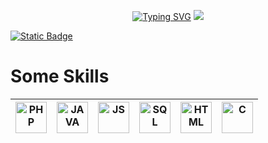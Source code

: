 <p align="center">
 <a href="https://git.io/typing-svg"><img src="https://readme-typing-svg.demolab.com?font=Pixelify+Sans&size=35&pause=1000&center=true&random=true&width=435&lines=Andr%C3%A9+Oliveira+%7C" alt="Typing SVG" /></a>
 <img src="https://img.shields.io/badge/EN-PT-green?style=flat">



</p>

<div align = left>
 
[![Static Badge](https://img.shields.io/badge/My_Twitter-gray?style=for-the-badge&logo=X)](https://x.com/_azuletto)

</div>

# Some Skills

| <a><img width="50px" alt="PHP" title="PHP" src="https://i.imgur.com/7sKVVgG.png"/></a> | <a><img width="50px" alt="JAVA" title="JAVA" src="https://cdn.iconscout.com/icon/free/png-256/free-java-60-1174953.png"/></a> | <a><img width="50px" alt="JS" title="JS" src="https://cdn.iconscout.com/icon/free/png-512/free-javascript-24-1174950.png"/></a> | <a><img width="50px" alt="SQL" title="MYSQL" src="https://cdn.iconscout.com/icon/free/png-512/free-mysql-20-1174940.png"/></a> | <a><img width="50px" alt="HTML" title="HTML" src="https://cdn.iconscout.com/icon/free/png-512/free-html-59-225995.png"/></a> | <a><img width="50px" alt="C" title="C" src="https://cdn.iconscout.com/icon/free/png-512/free-c-57-1175191.png"/></a>
|--|--|--|--|--|--|
